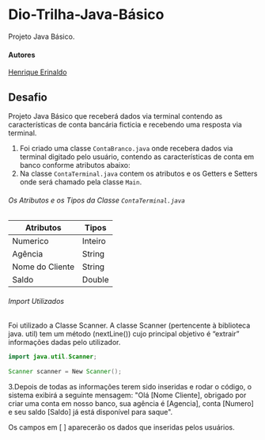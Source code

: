 # Dio-Trilha-Java-Básico
Projeto Java Básico.

#### Autores
[Henrique Erinaldo](https://github.com/henriqueerds/dio-trilha-java-basico)

## Desafio
Projeto Java Básico que receberá dados via terminal contendo as características de conta bancária ficticia e recebendo uma resposta via terminal.

1. Foi criado uma classe `ContaBranco.java` onde recebera dados via terminal digitado pelo usuário, contendo as características de conta em banco conforme atributos abaixo:
2. Na classe `ContaTerminal.java` contem os atributos e os Getters e Setters onde será chamado pela classe `Main`.

###### Os Atributos e os Tipos da Classe `ContaTerminal.java`
| Atributos | Tipos    |
|-----------|----------|
| Numerico  | Inteiro  |
| Agência   | String   |
| Nome do Cliente| String |
| Saldo     | Double   |

###### Import Utilizados
Foi utilizado a Classe Scanner. A classe Scanner (pertencente à biblioteca java. util) tem um método (nextLine()) cujo principal objetivo é “extrair” informações dadas pelo utilizador.

```java
import java.util.Scanner;
 
Scanner scanner = New Scanner();
```
3.Depois de todas as informações terem sido inseridas e rodar o código, o sistema exibirá a seguinte mensagem:
"Olá [Nome Cliente], obrigado por criar uma conta em nosso banco, sua agência é [Agencia], conta [Numero] e seu saldo [Saldo] já está disponível para saque".

Os campos em [ ] aparecerão os dados que inseridas pelos usuários.


